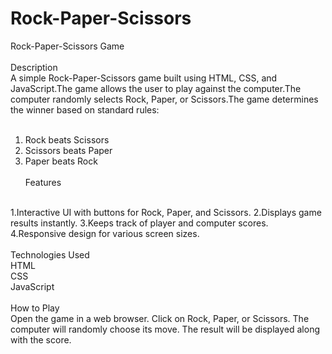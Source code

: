 # Rock-Paper-Scissors
Rock-Paper-Scissors Game
<br><br>
Description
<br>
A simple Rock-Paper-Scissors game built using HTML, CSS, and JavaScript.The game allows the user to play against the computer.The computer randomly selects Rock, Paper, or Scissors.The game determines the winner based on standard rules:
<br><br>
1. Rock beats Scissors
2. Scissors beats Paper
3. Paper beats Rock
<br><br>
Features
<br>
1.Interactive UI with buttons for Rock, Paper, and Scissors.
2.Displays game results instantly.
3.Keeps track of player and computer scores.
4.Responsive design for various screen sizes.
<br><br>
Technologies Used
<br>
HTML<br>
CSS<br>
JavaScript<br>
<br>
How to Play
<br>
Open the game in a web browser.
Click on Rock, Paper, or Scissors.
The computer will randomly choose its move.
The result will be displayed along with the score.
